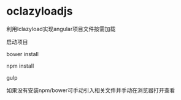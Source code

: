 # oclazyloadjs
利用lclazyload实现angular项目文件按需加载

启动项目

bower install

npm install

gulp

如果没有安装npm/bower可手动引入相关文件并手动在浏览器打开查看
